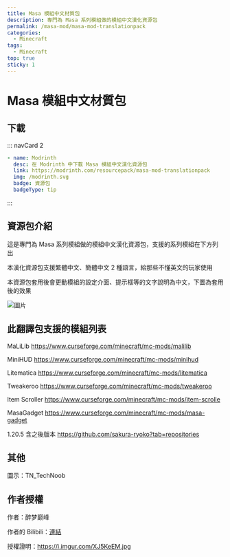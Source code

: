 ```yaml
---
title: Masa 模組中文材質包
description: 專門為 Masa 系列模組做的模組中文漢化資源包
permalink: /masa-mod/masa-mod-translationpack
categories:
  - Minecraft
tags:
  - Minecraft
top: true
sticky: 1
---
```

# Masa 模組中文材質包

## 下載
::: navCard 2
```yaml
- name: Modrinth
  desc: 在 Modrinth 中下載 Masa 模組中文漢化資源包
  link: https://modrinth.com/resourcepack/masa-mod-translationpack
  img: /modrinth.svg
  badge: 資源包
  badgeType: tip
```
:::

## 資源包介紹
這是專門為 Masa 系列模組做的模組中文漢化資源包，支援的系列模組在下方列出

本漢化資源包支援繁體中文、簡體中文 2 種語言，給那些不懂英文的玩家使用

本資源包套用後會更動模組的設定介面、提示框等的文字說明為中文，下圖為套用後的效果

![圖片](https://cdn-raw.modrinth.com/data/IEt3hTCe/images/52e3fef544542756b39defab52c76b2b59569434.png)

## 此翻譯包支援的模組列表
MaLiLib
https://www.curseforge.com/minecraft/mc-mods/malilib

MiniHUD
https://www.curseforge.com/minecraft/mc-mods/minihud

Litematica
https://www.curseforge.com/minecraft/mc-mods/litematica

Tweakeroo
https://www.curseforge.com/minecraft/mc-mods/tweakeroo

Item Scroller
https://www.curseforge.com/minecraft/mc-mods/item-scrolle

MasaGadget
https://www.curseforge.com/minecraft/mc-mods/masa-gadget

1.20.5 含之後版本
https://github.com/sakura-ryoko?tab=repositories

## 其他
圖示：TN_TechNoob

## 作者授權
作者：醉梦巅峰

作者的 Bilibili：[連結](https://space.bilibili.com/13205801)

授權證明：https://i.imgur.com/XJ5KeEM.jpg